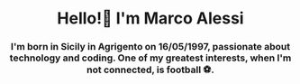 <h1 align="center">Hello!👋 I'm Marco Alessi</h1>
<h3 align="center">I'm born in Sicily in Agrigento on 16/05/1997, passionate about technology and coding. One of my greatest interests, when I'm not connected, is football ⚽.</h3>





